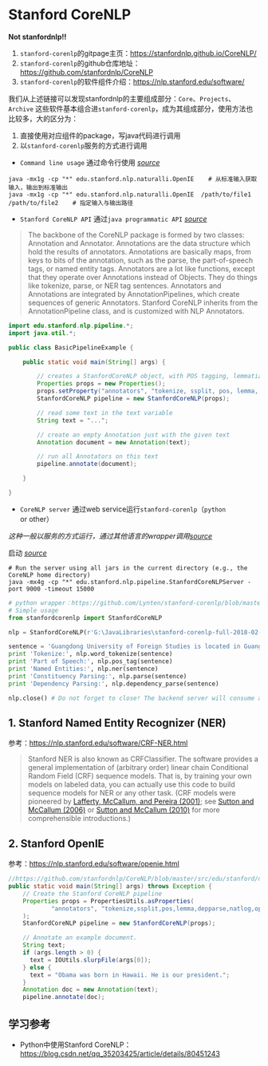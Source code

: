 
# Stanford CoreNLP

**Not stanfordnlp!!**

1. `stanford-corenlp`的gitpage主页：https://stanfordnlp.github.io/CoreNLP/
2. `stanford-corenlp`的github仓库地址：https://github.com/stanfordnlp/CoreNLP
3. `stanford-corenlp`的软件组件介绍：https://nlp.stanford.edu/software/


我们从上述链接可以发现stanfordnlp的主要组成部分：`Core`、`Projects`、`Archive`
这些软件基本组合进`stanford-corenlp`，成为其组成部分，使用方法也比较多，大的区分为：
1. 直接使用对应组件的package，写java代码进行调用
2. 以`stanford-corenlp`服务的方式进行调用

- `Command line usage` 通过命令行使用
*[source](https://stanfordnlp.github.io/CoreNLP/cmdline.html)*

```dos
java -mx1g -cp "*" edu.stanford.nlp.naturalli.OpenIE    # 从标准输入获取输入，输出到标准输出
java -mx1g -cp "*" edu.stanford.nlp.naturalli.OpenIE  /path/to/file1  /path/to/file2    # 指定输入与输出路径
```

- `Stanford CoreNLP API` 通过`java programmatic API`
*[source](https://stanfordnlp.github.io/CoreNLP/api.html)*

>The backbone of the CoreNLP package is formed by two classes: Annotation and Annotator. Annotations are the data structure which hold the results of annotators. Annotations are basically maps, from keys to bits of the annotation, such as the parse, the part-of-speech tags, or named entity tags. Annotators are a lot like functions, except that they operate over Annotations instead of Objects. They do things like tokenize, parse, or NER tag sentences. Annotators and Annotations are integrated by AnnotationPipelines, which create sequences of generic Annotators. Stanford CoreNLP inherits from the AnnotationPipeline class, and is customized with NLP Annotators.
```java
import edu.stanford.nlp.pipeline.*;
import java.util.*;

public class BasicPipelineExample {

    public static void main(String[] args) {

        // creates a StanfordCoreNLP object, with POS tagging, lemmatization, NER, parsing, and coreference resolution
        Properties props = new Properties();
        props.setProperty("annotators", "tokenize, ssplit, pos, lemma, ner, parse, dcoref");
        StanfordCoreNLP pipeline = new StanfordCoreNLP(props);

        // read some text in the text variable
        String text = "...";

        // create an empty Annotation just with the given text
        Annotation document = new Annotation(text);

        // run all Annotators on this text
        pipeline.annotate(document);

    }

}
```

- `CoreNLP server` 通过web service运行`stanford-corenlp`（`python` or other）

*这种一般以服务的方式运行，通过其他语言的wrapper调用[source](https://stanfordnlp.github.io/CoreNLP/other-languages.html)*

启动
*[source](https://stanfordnlp.github.io/CoreNLP/corenlp-server.html)*
```shell
# Run the server using all jars in the current directory (e.g., the CoreNLP home directory)
java -mx4g -cp "*" edu.stanford.nlp.pipeline.StanfordCoreNLPServer -port 9000 -timeout 15000
```

```python
# python wrapper：https://github.com/Lynten/stanford-corenlp/blob/master/stanfordcorenlp/corenlp.py
# Simple usage
from stanfordcorenlp import StanfordCoreNLP

nlp = StanfordCoreNLP(r'G:\JavaLibraries\stanford-corenlp-full-2018-02-27')

sentence = 'Guangdong University of Foreign Studies is located in Guangzhou.'
print 'Tokenize:', nlp.word_tokenize(sentence)
print 'Part of Speech:', nlp.pos_tag(sentence)
print 'Named Entities:', nlp.ner(sentence)
print 'Constituency Parsing:', nlp.parse(sentence)
print 'Dependency Parsing:', nlp.dependency_parse(sentence)

nlp.close() # Do not forget to close! The backend server will consume a lot memery.
```

## 1. Stanford Named Entity Recognizer (NER)

参考：https://nlp.stanford.edu/software/CRF-NER.html

>Stanford NER is also known as CRFClassifier. The software provides a general implementation of (arbitrary order) linear chain Conditional Random Field (CRF) sequence models. That is, by training your own models on labeled data, you can actually use this code to build sequence models for NER or any other task. (CRF models were pioneered by [Lafferty, McCallum, and Pereira (2001)](http://www.cis.upenn.edu/~pereira/papers/crf.pdf); see [Sutton and McCallum (2006)](http://people.cs.umass.edu/~mccallum/papers/crf-tutorial.pdf) or [Sutton and McCallum (2010)](http://arxiv.org/pdf/1011.4088v1) for more comprehensible introductions.)

## 2. Stanford OpenIE

参考：https://nlp.stanford.edu/software/openie.html

```java
//https://github.com/stanfordnlp/CoreNLP/blob/master/src/edu/stanford/nlp/naturalli/OpenIEDemo.java
public static void main(String[] args) throws Exception {
    // Create the Stanford CoreNLP pipeline
    Properties props = PropertiesUtils.asProperties(
            "annotators", "tokenize,ssplit,pos,lemma,depparse,natlog,openie"
    );
    StanfordCoreNLP pipeline = new StanfordCoreNLP(props);

    // Annotate an example document.
    String text;
    if (args.length > 0) {
      text = IOUtils.slurpFile(args[0]);
    } else {
      text = "Obama was born in Hawaii. He is our president.";
    }
    Annotation doc = new Annotation(text);
    pipeline.annotate(doc);
```


## 学习参考

- Python中使用Stanford CoreNLP：https://blog.csdn.net/qq_35203425/article/details/80451243